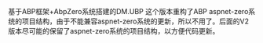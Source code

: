 基于ABP框架+AbpZero系统搭建的DM.UBP
这个版本重构了ABP aspnet-zero系统的项目结构，由于不能兼容aspnet-zero系统的更新，所以不用了。后面的V2版本尽可能的保留了aspnet-zero系统的项目结构，以方便代码更新。
